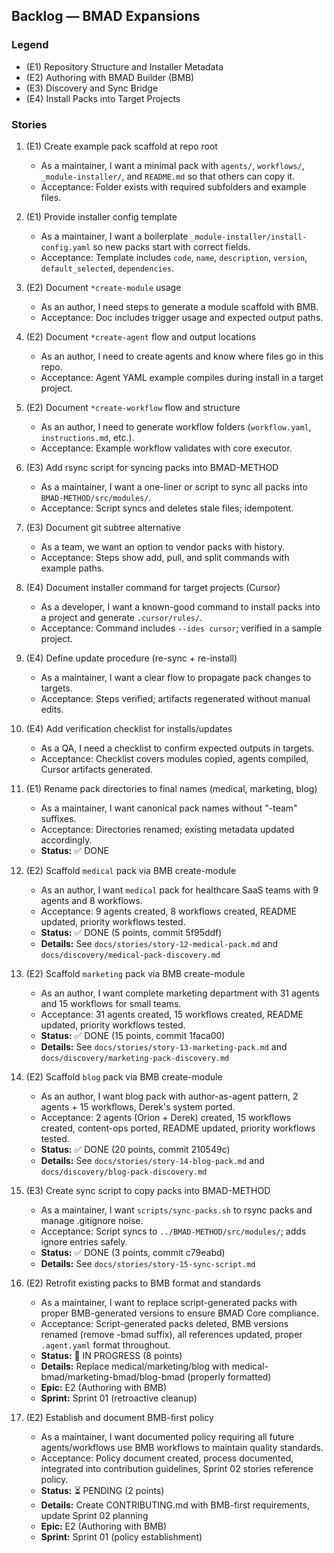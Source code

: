 ## Backlog — BMAD Expansions

### Legend
- (E1) Repository Structure and Installer Metadata
- (E2) Authoring with BMAD Builder (BMB)
- (E3) Discovery and Sync Bridge
- (E4) Install Packs into Target Projects

### Stories

1. (E1) Create example pack scaffold at repo root
   - As a maintainer, I want a minimal pack with `agents/`, `workflows/`, `_module-installer/`, and `README.md` so that others can copy it.
   - Acceptance: Folder exists with required subfolders and example files.

2. (E1) Provide installer config template
   - As a maintainer, I want a boilerplate `_module-installer/install-config.yaml` so new packs start with correct fields.
   - Acceptance: Template includes `code`, `name`, `description`, `version`, `default_selected`, `dependencies`.

3. (E2) Document `*create-module` usage
   - As an author, I need steps to generate a module scaffold with BMB.
   - Acceptance: Doc includes trigger usage and expected output paths.

4. (E2) Document `*create-agent` flow and output locations
   - As an author, I need to create agents and know where files go in this repo.
   - Acceptance: Agent YAML example compiles during install in a target project.

5. (E2) Document `*create-workflow` flow and structure
   - As an author, I need to generate workflow folders (`workflow.yaml`, `instructions.md`, etc.).
   - Acceptance: Example workflow validates with core executor.

6. (E3) Add rsync script for syncing packs into BMAD-METHOD
   - As a maintainer, I want a one-liner or script to sync all packs into `BMAD-METHOD/src/modules/`.
   - Acceptance: Script syncs and deletes stale files; idempotent.

7. (E3) Document git subtree alternative
   - As a team, we want an option to vendor packs with history.
   - Acceptance: Steps show add, pull, and split commands with example paths.

8. (E4) Document installer command for target projects (Cursor)
   - As a developer, I want a known-good command to install packs into a project and generate `.cursor/rules/`.
   - Acceptance: Command includes `--ides cursor`; verified in a sample project.

9. (E4) Define update procedure (re-sync + re-install)
   - As a maintainer, I want a clear flow to propagate pack changes to targets.
   - Acceptance: Steps verified; artifacts regenerated without manual edits.

10. (E4) Add verification checklist for installs/updates
    - As a QA, I need a checklist to confirm expected outputs in targets.
    - Acceptance: Checklist covers modules copied, agents compiled, Cursor artifacts generated.

11. (E1) Rename pack directories to final names (medical, marketing, blog)
    - As a maintainer, I want canonical pack names without "-team" suffixes.
    - Acceptance: Directories renamed; existing metadata updated accordingly.
    - **Status:** ✅ DONE

12. (E2) Scaffold `medical` pack via BMB create-module
    - As an author, I want `medical` pack for healthcare SaaS teams with 9 agents and 8 workflows.
    - Acceptance: 9 agents created, 8 workflows created, README updated, priority workflows tested.
    - **Status:** ✅ DONE (5 points, commit 5f95ddf)
    - **Details:** See `docs/stories/story-12-medical-pack.md` and `docs/discovery/medical-pack-discovery.md`

13. (E2) Scaffold `marketing` pack via BMB create-module
    - As an author, I want complete marketing department with 31 agents and 15 workflows for small teams.
    - Acceptance: 31 agents created, 15 workflows created, README updated, priority workflows tested.
    - **Status:** ✅ DONE (15 points, commit 1faca00)
    - **Details:** See `docs/stories/story-13-marketing-pack.md` and `docs/discovery/marketing-pack-discovery.md`

14. (E2) Scaffold `blog` pack via BMB create-module
    - As an author, I want blog pack with author-as-agent pattern, 2 agents + 15 workflows, Derek's system ported.
    - Acceptance: 2 agents (Orion + Derek) created, 15 workflows created, content-ops ported, README updated, priority workflows tested.
    - **Status:** ✅ DONE (20 points, commit 210549c)
    - **Details:** See `docs/stories/story-14-blog-pack.md` and `docs/discovery/blog-pack-discovery.md`

15. (E3) Create sync script to copy packs into BMAD-METHOD
    - As a maintainer, I want `scripts/sync-packs.sh` to rsync packs and manage .gitignore noise.
    - Acceptance: Script syncs to `../BMAD-METHOD/src/modules/`; adds ignore entries safely.
    - **Status:** ✅ DONE (3 points, commit c79eabd)
    - **Details:** See `docs/stories/story-15-sync-script.md`

16. (E2) Retrofit existing packs to BMB format and standards
    - As a maintainer, I want to replace script-generated packs with proper BMB-generated versions to ensure BMAD Core compliance.
    - Acceptance: Script-generated packs deleted, BMB versions renamed (remove -bmad suffix), all references updated, proper `.agent.yaml` format throughout.
    - **Status:** 🔄 IN PROGRESS (8 points)
    - **Details:** Replace medical/marketing/blog with medical-bmad/marketing-bmad/blog-bmad (properly formatted)
    - **Epic:** E2 (Authoring with BMB)
    - **Sprint:** Sprint 01 (retroactive cleanup)

17. (E2) Establish and document BMB-first policy
    - As a maintainer, I want documented policy requiring all future agents/workflows use BMB workflows to maintain quality standards.
    - Acceptance: Policy document created, process documented, integrated into contribution guidelines, Sprint 02 stories reference policy.
    - **Status:** ⏳ PENDING (2 points)
    - **Details:** Create CONTRIBUTING.md with BMB-first requirements, update Sprint 02 planning
    - **Epic:** E2 (Authoring with BMB)
    - **Sprint:** Sprint 01 (policy establishment)

